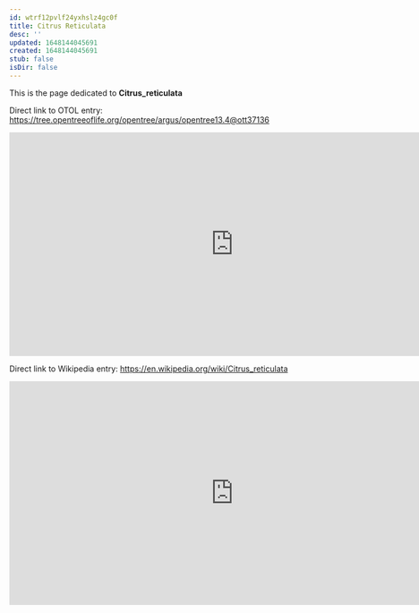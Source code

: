 ```yaml
---
id: wtrf12pvlf24yxhslz4gc0f
title: Citrus Reticulata
desc: ''
updated: 1648144045691
created: 1648144045691
stub: false
isDir: false
---
```

This is the page dedicated to **Citrus_reticulata**


Direct link to OTOL entry: https://tree.opentreeoflife.org/opentree/argus/opentree13.4@ott37136



<html>
    <body>
    <iframe src="https://tree.opentreeoflife.org/opentree/argus/opentree13.4@ott37136"
    width="800" height="400" frameborder="0" allowfullscreen> </iframe>
    </body>
</html>
    


Direct link to Wikipedia entry: https://en.wikipedia.org/wiki/Citrus_reticulata



<html>
    <body>
    <iframe src="https://en.wikipedia.org/wiki/Citrus_reticulata"
    width="800" height="400" frameborder="0" allowfullscreen> </iframe>
    </body>
</html>
    
